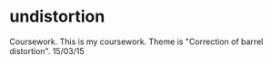 # undistortion
Coursework. 
This is my coursework. Theme is "Correction of barrel distortion". 15/03/15
